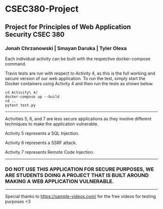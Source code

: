 # CSEC380-Project
## Project for Principles of Web Application Security CSEC 380
### Jonah Chrzanowski  |  Smayan Daruka  |  Tyler Olexa 

Each individual activity can be built with the respective docker-compose command.

Travis tests are run with respect to Activity 4, as this is the full working and secure version of our web application. To run the test, simply start the Docker containers using Activity 4 and then run the tests as shown below.

```
cd Activity\ 4/  
docker-compose up --build  
cd ..
pytest test.py
```
---

Activities 5, 6, and 7 are less secure applications as they involve different techniques to make the application vulnerable.

Activity 5 represents a SQL Injection.

Activity 6 represents a SSRF attack.

Activity 7 represents Remote Code Injection.

---

### DO NOT USE THIS APPLICATION FOR SECURE PURPOSES, WE ARE STUDENTS DOING A PROJECT THAT IS BUILT AROUND MAKING A WEB APPLICATION VULNERABLE.

---

Special thanks to https://sample-videos.com/ for the free videos for testing purposes <3
